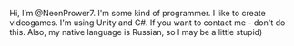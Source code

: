 Hi, I’m @NeonPrower7.
I'm some kind of programmer. I like to create videogames.
I'm using Unity and C#.
If you want to contact me - don't do this.
Also, my native language is Russian, so I may be a little stupid)
